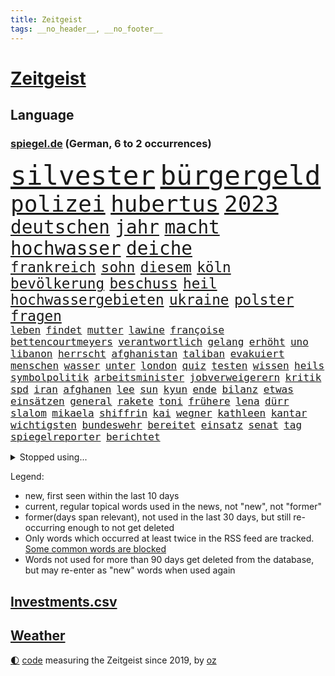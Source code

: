 ```yaml
---
title: Zeitgeist
tags: __no_header__, __no_footer__
---
```


# [Zeitgeist](https://oliz.io/zeitgeist/)

## Language

<h3><a href="https://www.spiegel.de" target="_blank">spiegel.de</a> (German, 6 to 2 occurrences)</h3>
<p style="font-family:monospace">
<span style="font-size:32pt"><a href="news_links.html#silvester" class="current">silvester</a></span>
<span style="font-size:32pt"><a href="news_links.html#bürgergeld" class="current">bürgergeld</a></span>
<br>
<span style="font-size:27pt"><a href="news_links.html#polizei" class="current">polizei</a></span>
<span style="font-size:27pt"><a href="news_links.html#hubertus" class="current">hubertus</a></span>
<span style="font-size:27pt"><a href="news_links.html#2023" class="current">2023</a></span>
<br>
<span style="font-size:22pt"><a href="news_links.html#deutschen" class="current">deutschen</a></span>
<span style="font-size:22pt"><a href="news_links.html#jahr" class="current">jahr</a></span>
<span style="font-size:22pt"><a href="news_links.html#macht" class="current">macht</a></span>
<span style="font-size:22pt"><a href="news_links.html#hochwasser" class="new">hochwasser</a></span>
<span style="font-size:22pt"><a href="news_links.html#deiche" class="new">deiche</a></span>
<br>
<span style="font-size:17pt"><a href="news_links.html#frankreich" class="current">frankreich</a></span>
<span style="font-size:17pt"><a href="news_links.html#sohn" class="current">sohn</a></span>
<span style="font-size:17pt"><a href="news_links.html#diesem" class="current">diesem</a></span>
<span style="font-size:17pt"><a href="news_links.html#köln" class="current">köln</a></span>
<span style="font-size:17pt"><a href="news_links.html#bevölkerung" class="current">bevölkerung</a></span>
<span style="font-size:17pt"><a href="news_links.html#beschuss" class="current">beschuss</a></span>
<span style="font-size:17pt"><a href="news_links.html#heil" class="current">heil</a></span>
<span style="font-size:17pt"><a href="news_links.html#hochwassergebieten" class="new">hochwassergebieten</a></span>
<span style="font-size:17pt"><a href="news_links.html#ukraine" class="current">ukraine</a></span>
<span style="font-size:17pt"><a href="news_links.html#polster" class="new">polster</a></span>
<span style="font-size:17pt"><a href="news_links.html#fragen" class="current">fragen</a></span>
<br>
<span style="font-size:12pt"><a href="news_links.html#leben" class="current">leben</a></span>
<span style="font-size:12pt"><a href="news_links.html#findet" class="current">findet</a></span>
<span style="font-size:12pt"><a href="news_links.html#mutter" class="current">mutter</a></span>
<span style="font-size:12pt"><a href="news_links.html#lawine" class="new">lawine</a></span>
<span style="font-size:12pt"><a href="news_links.html#françoise" class="new">françoise</a></span>
<span style="font-size:12pt"><a href="news_links.html#bettencourtmeyers" class="new">bettencourtmeyers</a></span>
<span style="font-size:12pt"><a href="news_links.html#verantwortlich" class="current">verantwortlich</a></span>
<span style="font-size:12pt"><a href="news_links.html#gelang" class="current">gelang</a></span>
<span style="font-size:12pt"><a href="news_links.html#erhöht" class="current">erhöht</a></span>
<span style="font-size:12pt"><a href="news_links.html#uno" class="current">uno</a></span>
<span style="font-size:12pt"><a href="news_links.html#libanon" class="current">libanon</a></span>
<span style="font-size:12pt"><a href="news_links.html#herrscht" class="current">herrscht</a></span>
<span style="font-size:12pt"><a href="news_links.html#afghanistan" class="current">afghanistan</a></span>
<span style="font-size:12pt"><a href="news_links.html#taliban" class="current">taliban</a></span>
<span style="font-size:12pt"><a href="news_links.html#evakuiert" class="current">evakuiert</a></span>
<span style="font-size:12pt"><a href="news_links.html#menschen" class="current">menschen</a></span>
<span style="font-size:12pt"><a href="news_links.html#wasser" class="current">wasser</a></span>
<span style="font-size:12pt"><a href="news_links.html#unter" class="current">unter</a></span>
<span style="font-size:12pt"><a href="news_links.html#london" class="current">london</a></span>
<span style="font-size:12pt"><a href="news_links.html#quiz" class="current">quiz</a></span>
<span style="font-size:12pt"><a href="news_links.html#testen" class="current">testen</a></span>
<span style="font-size:12pt"><a href="news_links.html#wissen" class="current">wissen</a></span>
<span style="font-size:12pt"><a href="news_links.html#heils" class="new">heils</a></span>
<span style="font-size:12pt"><a href="news_links.html#symbolpolitik" class="new">symbolpolitik</a></span>
<span style="font-size:12pt"><a href="news_links.html#arbeitsminister" class="new">arbeitsminister</a></span>
<span style="font-size:12pt"><a href="news_links.html#jobverweigerern" class="new">jobverweigerern</a></span>
<span style="font-size:12pt"><a href="news_links.html#kritik" class="current">kritik</a></span>
<span style="font-size:12pt"><a href="news_links.html#spd" class="current">spd</a></span>
<span style="font-size:12pt"><a href="news_links.html#iran" class="current">iran</a></span>
<span style="font-size:12pt"><a href="news_links.html#afghanen" class="current">afghanen</a></span>
<span style="font-size:12pt"><a href="news_links.html#lee" class="current">lee</a></span>
<span style="font-size:12pt"><a href="news_links.html#sun" class="new">sun</a></span>
<span style="font-size:12pt"><a href="news_links.html#kyun" class="new">kyun</a></span>
<span style="font-size:12pt"><a href="news_links.html#ende" class="current">ende</a></span>
<span style="font-size:12pt"><a href="news_links.html#bilanz" class="current">bilanz</a></span>
<span style="font-size:12pt"><a href="news_links.html#etwas" class="current">etwas</a></span>
<span style="font-size:12pt"><a href="news_links.html#einsätzen" class="current">einsätzen</a></span>
<span style="font-size:12pt"><a href="news_links.html#general" class="current">general</a></span>
<span style="font-size:12pt"><a href="news_links.html#rakete" class="current">rakete</a></span>
<span style="font-size:12pt"><a href="news_links.html#toni" class="current">toni</a></span>
<span style="font-size:12pt"><a href="news_links.html#frühere" class="current">frühere</a></span>
<span style="font-size:12pt"><a href="news_links.html#lena" class="current">lena</a></span>
<span style="font-size:12pt"><a href="news_links.html#dürr" class="current">dürr</a></span>
<span style="font-size:12pt"><a href="news_links.html#slalom" class="current">slalom</a></span>
<span style="font-size:12pt"><a href="news_links.html#mikaela" class="new">mikaela</a></span>
<span style="font-size:12pt"><a href="news_links.html#shiffrin" class="new">shiffrin</a></span>
<span style="font-size:12pt"><a href="news_links.html#kai" class="current">kai</a></span>
<span style="font-size:12pt"><a href="news_links.html#wegner" class="current">wegner</a></span>
<span style="font-size:12pt"><a href="news_links.html#kathleen" class="new">kathleen</a></span>
<span style="font-size:12pt"><a href="news_links.html#kantar" class="new">kantar</a></span>
<span style="font-size:12pt"><a href="news_links.html#wichtigsten" class="current">wichtigsten</a></span>
<span style="font-size:12pt"><a href="news_links.html#bundeswehr" class="current">bundeswehr</a></span>
<span style="font-size:12pt"><a href="news_links.html#bereitet" class="current">bereitet</a></span>
<span style="font-size:12pt"><a href="news_links.html#einsatz" class="current">einsatz</a></span>
<span style="font-size:12pt"><a href="news_links.html#senat" class="current">senat</a></span>
<span style="font-size:12pt"><a href="news_links.html#tag" class="current">tag</a></span>
<span style="font-size:12pt"><a href="news_links.html#spiegelreporter" class="current">spiegelreporter</a></span>
<span style="font-size:12pt"><a href="news_links.html#berichtet" class="current">berichtet</a></span>
</p>
<details>
<summary>Stopped using...</summary>
<p class="former" style="font-size:12pt">
de(1164) einwohner(1162) gäste(1162) schlimm(1162) waffen(1162) ebenfalls(1161) gerüchte(1161) kurs(1161) formel(1160) führende(1160) kabinett(1160) myanmar(1160) richten(1160) sekunden(1160) unabhängige(1160) verhältnis(1160) äußern(1160) entgegen(1159) großteil(1159) nachfolge(1159) paul(1159) stolz(1159) usregierung(1159) verwirrung(1159) deutliche(1158) entlassung(1158) jury(1158) spdpolitiker(1158) zurzeit(1158) 44(1157) botschaft(1157) künftigen(1157) löhne(1157) nationen(1157) rainer(1157) software(1157) staatschef(1157) übergeben(1157) 12(1156) beschwerde(1156) bremen(1156) christine(1156) favoriten(1156) lebensmittel(1156) red(1156) vermehrt(1156) verzweifelt(1156) wales(1156) williams(1156) 04(1155) berufung(1155) brief(1155) radikal(1155) widerspruch(1155) babys(1154) dachte(1154) englischen(1154) gesamte(1154) gesunken(1154) pocht(1154) standen(1154) altes(1153) blockiert(1153) international(1153) konfrontiert(1153) kritisierte(1153) unterricht(1153) übt(1153) album(1152) internen(1152) klären(1152) mönchengladbach(1152) wehren(1152) wären(1152) brauchte(1151) dadurch(1151) pressestimmen(1151) trennung(1151) träumen(1151) untersuchen(1151) werder(1151) bus(1150) verschiebt(1150) wirtschaftlichen(1150) übernahme(1150) demonstrationen(1149) ursachen(1149) abgehört(1148) fußballprofi(1148) restaurants(1148) vorstoß(1148) sperrt(1147) zeichen(1146) 1500(1145) bande(1145) moment(1145) triumph(1145) extremen(1144) ausgeliefert(1143) trafen(1143) weite(1143) bedeutung(1142) einreise(1142) ermittlern(1142) konkrete(1141) presse(1141) ministerium(1140) pkw(1140) schnellen(1140) skeptisch(1140) gaben(1139) nase(1139) wahrscheinlich(1139) weckt(1139) hinten(1138) letztes(1138) sitzung(1138) abgelehnt(1137) erschießt(1137) politikerin(1137) müsste(1136) auflagen(1135) katholischen(1132) vorgegangen(1131) klimaziele(1129) rentner(1129) wendet(1129) ähnlich(1129) klasse(1128) gelandet(1127) begrüßt(1126) herausforderung(1120) schock(1117) koalitionspartner(1115) empfangen(1109) missbrauchs(1102) sammeln(1101) regelmäßig(1084) dankt(1075) vormarsch(1027) finanziert(957) videoaufnahmen(914) lebensmitteln(899) novak(897) belastung(896) insbesondere(877) verurteilung(876) konzerns(852) unterdrückung(850) papiere(829) gewandt(821) abtreibung(804) bekräftigt(804) fdppolitiker(796) vermitteln(790) einschätzungen(789) zentralen(787) oppositionsführer(776) 200000(774) hals(764) gletscher(756) verabschieden(728) verletzung(728) 87(722) ersatz(711) getreten(708) verkündete(704) kitas(703) lemke(702) steffi(702) verringern(699) geschenk(690) spielern(687) entführung(686) krankheiten(675) transparenz(664) versagen(656) schildern(650) fern(645) schneiden(641) gefangenschaft(635) 34(632) eingetroffen(630) iranische(629) dilemma(626) künstlerin(625) königsklasse(617) pole(616) wall(615) zusätzlich(605) regieren(591) filialen(588) jubel(580) konzerte(569) computer(567) viral(566) bgh(561) stockholm(559) kandidat(556) bedarf(554) mitarbeitende(552) sexuell(548) gegenzug(546) drin(545) schwimmen(536) partnerin(534) deutsch(527) verzeichnet(527) verkehrsministerium(526) 27jährige(523) entfernen(519) nennen(519) ausgewertet(518) usmilitär(518) kämpferisch(513) verträge(509) fpö(508) drohnenangriff(501) schlimmeres(499) nachhaltigkeit(495) aufstand(491) nation(491) mithalten(490) ganzes(480) sicherer(478) überreste(469) fische(468) verurteilter(468) eingreifen(467) tagelang(467) telekom(467) stephan(465) erzielte(462) kita(458) drohung(447) nationaltrainer(446) kurswechsel(442) lkwfahrer(442) schottische(442) scheinbar(439) härtesten(433) eineinhalb(428) sparkurs(428) bergen(427) belege(425) kulissen(425) männliche(422) verurteilten(422) übergewicht(420) parolen(418) meldungen(417) höchst(414) manipuliert(413) lateinamerika(411) parallel(411) erfolgsrezept(405) hunderten(405) vodafone(402) leere(401) spacex(401) kritisierten(396) äußerung(396) bamberg(393) bedienen(393) abbauen(388) infantino(387) verbrenner(386) mitgliedern(380) abwehr(378) russell(378) abgründe(377) gianni(377) überprüfen(375) schränken(371) mexikanischen(370) djokovic(369) wahren(367) strafanzeige(366) kurzzeitig(365) abhilfe(361) arbeitsplätze(360) fachkräften(360) ubahn(359) kieler(354) ähnliche(354) vergab(350) krawallen(346) erfährt(345) 28jähriger(342) applaus(340) untersagen(339) emotionale(338) erfolgreiche(337) kreativer(337) demonstriert(335) springen(332) 31jährige(330) sorgten(330) umweltministerin(330) flasche(329) mischt(329) ricarda(329) rivale(328) reihen(326) geschäften(325) fatalen(324) temperatur(324) zwingt(324) linda(322) junta(321) heiligen(320) leopard(320) siege(317) losgegangen(316) cumexskandal(312) gravierende(312) niederländischen(311) angemessen(309) geständnis(308) pilotprojekt(305) angemeldet(304) highlight(304) manöver(304) 140(303) generäle(302) media(301) parteispitze(301) lokale(300) verzögerung(300) anderswo(299) dhl(298) elektrisch(296) azubis(295) saintgermain(295) überschattet(295) bemühen(292) detail(290) coup(287) warnte(285) autoindustrie(284) feinstaub(284) hamilton(284) lewis(284) vereinten(283) verlegen(280) beigetragen(278) rekonstruieren(278) chemikalien(276) energiepreisbremsen(276) gestreikt(276) laune(276) mischung(276) vorfahren(276) verstappen(275) wallace(275) kreuz(274) rio(274) angenommen(273) betreiben(273) verwüstet(272) gesprächen(270) transformation(268) qualifying(267) ferrari(266) spektakulärer(266) dürren(265) bundesligist(259) parlamentswahlen(259) mitgründer(258) f(257) diplomatische(253) ac(252) drama(252) rohstoff(250) aussterben(249) imran(249) sofortiger(246) mädchens(245) drohte(244) behaupten(243) gesundheitlichen(241) kleinflugzeug(241) verlobt(240) schottischen(239) 2010(238) konrad(238) leclerc(238) schwachstelle(238) unterbricht(238) kosovo(237) durchgesetzt(236) absolute(235) depp(235) stolpern(235) versuchter(234) niedergestochen(233) fühle(232) horror(230) kennedy(230) nachts(230) turin(226) erging(224) mitarbeitenden(224) großrazzia(223) bka(221) straßenverkehr(221) gefangenenaustausch(219) erzieher(215) formuliert(215) menschenmenge(215) erbschaftsteuer(214) schlägerei(214) vergebung(214) aufsteiger(211) etablierten(211) expertengremium(211) 83(209) rechnung(209) testspiel(209) leuten(207) militante(207) zeitungen(207) füße(206) todesfälle(206) gehandelt(202) 9(200) psychische(200) migrationsdebatte(197) natürliche(197) popp(197) chaotischen(196) verzögert(195) rekorde(194) rocky(194) partien(193) ankurbeln(192) gegenmittel(192) conference(191) 29jährige(190) beckenbauer(190) gerücht(190) hitzewellen(190) objekte(188) ämtern(188) lukas(187) fotografieren(184) genießt(184) ngos(182) sizilien(182) +(181) schlucht(181) frühestens(180) herkunft(180) beseitigen(179) aufgetreten(178) frauenfußball(178) kurti(178) wal(178) kette(177) model(177) nachtzug(177) älterer(177) abenteuer(176) schirdewan(175) verrückt(175) moschee(174) basis(172) überlegen(172) defizite(171) jannik(171) sinner(171) asylstreit(170) missstände(170) havertz(169) schwamm(169) geheimen(168) langjährigen(168) spezielles(167) abends(166) kohlenstoff(166) neudelhi(166) erzwingen(165) gesellschaftliche(164) standuppaddling(164) vox(164) amazonas(163) vorlegen(163) weltspitze(163) awards(162) gequält(160) sensationell(160) abu(159) fahnden(157) standorte(157) flieger(155) iraner(155) liebeserklärung(154) tiefsee(154) lagerhalle(153) variante(153) vermieden(153) verunsicherung(153) thriller(152) entfacht(151) kippe(150) verräter(150) gratulierte(149) gutachter(148) eingang(147) vermittelt(147) ausfällt(146) kirchen(146) militärisch(146) kühlen(145) dominanz(144) helgoland(144) therapie(144) bolsonaro(143) dhabi(143) g20gipfel(143) jair(143) neugeborenen(142) ausgetauscht(141) autofrei(141) geklettert(141) hannes(141) antwortet(139) glamour(139) kriegsende(139) wichtigstes(139) bremste(138) bemerkenswert(137) emden(137) sofortige(137) comedy(136) di(136) gesellschaften(136) krisentreffen(136) syndrom(136) adenauer(135) nationalspielerinnen(134) öffnungszeiten(134) geglückt(133) lando(133) mittelalter(133) norris(133) fashion(132) week(132) 51jährige(131) einbürgerung(131) entkam(131) expartnerin(131) rauf(131) rechtsextremist(131) stritten(131) folter(130) höxter(130) psyche(130) butter(128) spürbare(127) übermäßig(127) blatt(126) schaf(126) unerwartete(126) albtraum(125) einsteigen(125) ergebnissen(125) schrauben(125) fahrverbot(124) gottschalk(124) jetski(124) rätselt(124) zweifelt(124) airport(123) aufgegriffen(123) forschenden(123) mobiles(123) abgerissen(122) kindesmissbrauch(122) herstellung(121) nationalgarde(121) orientieren(121) rasche(121) antónio(120) dfbteams(120) dich(120) fußballgeschichte(119) kranke(119) gehetzt(118) verbrauchen(118) angefahren(117) usrapper(117) autofrachter(116) militärhilfe(116) militärjunta(116) reinen(116) thesen(116) tätig(116) wohnmobile(116) ewigen(115) treibstoff(115) vertritt(115) effekte(114) unterzahl(114) 01(113) rechtspopulist(113) saisonsieg(113) zinserhöhungen(113) überraschendes(113) austria(112) betrogen(112) eingeschlossen(112) inside(112) überfallen(112) posts(111) tänzer(111) verzockt(111) zigtausende(111) überwacht(111) 42(110) bevorsteht(110) mannschaften(110) klimafonds(109) sittenwächtern(109) vorrunde(109) wmaus(109) angezogen(108) topstürmer(108) mehrwertsteuer(107) sangen(107) straflager(107) usamerikanerin(107) american(106) anarchokapitalist(106) erschöpft(106) freilassen(106) 03(105) roter(105) grundschulen(104) dreijährige(103) panikattacken(103) flüchtigen(101) konsequent(101) säugling(101) mumien(100) rätselhafte(100) umverteilung(100) auswirkt(99) schreckliches(99) bundesligaspiel(98) leide(98) rtl(98) harmlos(97) protestierte(97) vergewaltigungsvorwürfe(97) wohnort(97) bundesfinanzministerium(96) schuldfähig(94) sicherungsverwahrung(94) wilfried(94) dient(93) hurrikan(93) jahrhunderts(93) sticht(92) 35000(91) a$ap(91) auktionshaus(91) dröge(91) minimal(91) total(91) verschenkt(91) vettel(91) 71(90) cyberkriminelle(90) legitimität(90) motiviert(90) arbeitszeiten(89) bricsgruppe(89) krisengipfel(89) traurigen(89) unbehelligt(89) übergriffigen(89) abmahnung(88) jahrhunderten(88) schlagerstar(88) schutzmaßnahmen(88) unabhängig(88) verfahrens(88) verhaltenes(88) infektionszahlen(87) letztlich(87) rki(87) bunt(86) privatleben(86) prothese(86) toyota(86) weste(86) allgemein(85) aufwenden(85) ausgebootet(85) bars(85) bekanntwerden(85) doppelspitze(85) erinnerungskultur(85) frisches(85) kalb(85) mehrwertsteuersenkung(85) rettern(85) ungewisse(85) ausgangssperre(84) ehrlichkeit(84) gastronomie(84) menschenhändler(84) mietern(84) mützenich(84) nachdenklich(84) pflichtsieg(84) rolf(84) tadelt(83) vollstreckt(83) derlei(82) ecke(82) hetzschrift(82) lindern(82) son(82) terry(82) verfassungsrichter(82) zurückhaltend(82) bundesfinanzminister(81) empfindliche(81) entladen(81) selbstbewusstsein(81) videoanalyse(81) bradley(80) cooper(80) exradprofi(80) geworben(80) gou(80) host(80) johannesburg(80) kickl(80) maestro(80) militärmanöver(80) politikwechsel(80) ullrich(80) chile(79) schnelles(79) sechziger(79) winters(79) aufgebrochen(78) geheiratet(78) nachgedacht(78) nette(78) 5g(77) jahrtausendealte(77) kehrtwende(77) tonight(77) ultimative(77) bejubelt(76) cybersicherheit(76) kubicki(76) ezigaretten(75) verliebt(75) abfuhr(74) bundesverband(74) chip(74) co₂ausstoß(74) gelobt(74) krankenhausessen(74) nagel(74) arddoku(73) außerplanmäßig(73) beurteilt(73) dankbar(73) fasst(73) gebohrt(73) gefängnisstrafen(73) kaffeemaschinen(73) pinto(73) rui(73) schieflage(73) schwäbischen(73) stresstest(73) tabakkonzern(73) vogelgrippe(73) bulls(72) demokratischer(72) formel1saison(72) passion(72) tatenlos(72) wrackteile(72) agierten(71) bullys(71) gestiegene(71) seeblockade(71) wemding(71) xl(71) außenbecken(70) bequem(70) linkenpolitiker(70) schenkt(70) weiterleben(70) auskommen(69) ausstellung(69) entkräften(69) mitmenschen(69) momentan(69) verbraucherzentrale(69) älterwerden(69) denver(68) eingerichtet(68) gogh(68) halfen(68) klebstoff(68) regulären(68) ausgegangen(67) journal(67) nahostexperte(67) spiegelleser(67) vierjährige(67) 43(66) risikogruppen(66) wilderei(66) angeschlossen(65) hundertjährigen(65) prekär(65) strafstoß(65) untergegangen(65) unternehmens(65) zuverlässig(65) adnoc(64) asyldebatte(64) euparlaments(64) guirassy(64) serhou(64) vorausgegangen(64) ölriese(64) beleidigen(63) billige(63) ebay(63) gelitten(63) nachhaltiger(63) visum(63) aktiven(62) eugelder(62) kundgebungen(62) mobilfunknetze(62) tresen(62) verleihen(62) whisky(62) gedrosselt(61) geldautomatensprenger(61) geldautomatensprengern(61) siebzigerjahre(61) totgeglaubten(61) uaw(61) gewünschten(60) grünenfraktionschefin(60) landespolitiker(60) polizeibekannt(60) tsunami(60) turbulenzen(60) umsteuern(60) bevorteilt(59) litten(59) populären(59) sammelklage(59) schreibe(59) würgen(59) aktionsplan(58) bas(58) schulgebäude(58) symbolfigur(58) central(57) exemplare(57) jüngster(57) lebensgefährten(57) pristina(57) rotgrüne(57) schaufenster(57) diente(56) nominierung(56) punktgewinn(56) solarbranche(56) trainierte(56) türmen(56) versöhnt(56) geräuschen(55) gütersloh(55) krisenstab(55) opioide(55) revolver(55) sinnkrise(55) tagesordnung(55) thiele(55) aufmarschieren(54) husten(54) spot(54) belit(53) experimente(53) goetheinstitut(53) historischem(53) kampfs(53) mitgebrachte(53) onay(53) pauschale(53) verbotszonen(53) betonte(52) gitarre(52) jugendfußball(52) krisengebieten(52) migrationsfrage(52) weiterzubauen(52) 35jähriger(51) gezählt(51) haushaltssperre(51) kundgebung(51) migrationshintergrund(51) milliardärs(51) verschleppten(51) zukunftssorgen(51) auftakttag(50) cups(50) delfine(50) differenzen(50) medienberichte(50) vorlesung(50) akten(49) busunglück(49) exspielers(49) krankenhaustransparenzgesetz(49) leader(49) rundfahrten(49) susan(49) gekapert(48) geraerts(48) karel(48) krebsdiagnose(48) körperteile(48) videobotschaft(48) wachsende(48) antje(47) bewilligt(47) erschnüffeln(47) lawrence(47) mehrwertsteuerbetrug(47) tagelanger(47) verfängt(47) benachteiligte(46) glückwünsche(46) night(46) propalästinensischen(46) schiffes(46) schwärmten(46) trancefestival(46) bellen(45) kursierten(45) neuregelung(45) verkörperte(45) wahlerfolg(45) erschreckende(44) fehlten(44) misstrauensvotum(44) prangern(44) straßenbahnen(44) traditionsmarke(44) cyberangriffe(43) nouripour(43) rechtsnationalen(43) verbots(43) nochmals(42) schlange(42) tausendmal(42) uneins(42) gewölbe(41) hamasisraelkrieg(41) islamismus(41) jahrhundertcoup(41) kassierte(41) langfristigen(41) rückgängig(41) sabrina(41) speziell(41) vertraulichen(41) abwanderung(40) bedrohten(40) chefposten(40) gegraben(40) glitzernde(40) kopfverletzungen(40) mancherorts(40) solidaritätsbesuch(40) wunderschönen(40) zerstörungen(40) auswirkung(39) beten(39) glaubens(39) hof(39) noam(39) özil(39) ausgepfiffen(38) bilanzen(38) koalitionsausschuss(38) freigelassener(37) geiselhaft(37) helfe(37) strikte(37) fußballnation(36) härteste(36) kontrollpunkt(36) nahostmission(36) sean(36) haushaltsausschuss(35) radfahrerinnen(35) stadtrivalen(35) stimmig(35) suzanne(35) vereinbart(35) 190(34) 2005(34) andrzej(34) duda(34) fürchteten(34) sisi(34) versammelt(34) acapulco(33) bewegenden(33) bundeskabinett(33) bundesligaspiele(33) erkannt(33) hamasgeisel(33) note(33) otis(33) rauchfrei(33) delegierten(32) fliegers(32) horrende(32) nordkoreanischen(32) schacht(32) schulhöfen(32) wahlgang(32) 1926(31) adami(31) macallan(31) stürmen(31) vorrat(31) 15gradziel(30) actionheld(29) austin(29) beschuldigte(29) bewachen(29) einwände(29) klafft(29) nuggets(29) prägt(29) stadionverbot(29) süd(29) voranbringen(29) bomben(28) dingfest(28) eingehalten(28) eingetauscht(28) finanzierte(28) informierte(28) mutterpartei(28) heizkosten(27) praktikum(27) r(27) signakrise(27) autonomiebehörde(26) fußballemqualifikation(26) inspiriert(26) kostüme(26) netzbetreiber(26) seeleute(26) unterhändler(26) versorgen(26) aussetzen(25) genügt(25) halbmond(25) kaputt(25) paddeln(25) requisiten(25) stolla(25) annette(24) einmalig(24) kurschus(24) pfau(24) sinnvolle(24) topmanager(24) 41jähriger(23) gläubigen(23) lohnerhöhungen(23) myanmars(23) möbel(23) squid(23) adele(22) afdabgeordneter(22) ekdratsvorsitzende(22) evangelischen(22) fortuna(22) glasgow(22) hotelmitarbeiter(22) jungtiere(22) spdfraktionschef(22) vertuscht(22) virtuelle(22) wandert(22) zuckersteuer(22) anhängern(21) befreiten(21) blamage(21) durchgereicht(21) embargo(21) evan(21) mitverantwortung(21) rechtsrockkonzert(21) ringo(21) spionagesatelliten(21) unlängst(21) ölstaaten(21) flüchtender(20) friedlich(20) ic(20) itsysteme(20) jahrelanger(20) rechtlich(20) sensationellen(20) steuereinnahmen(20) wiederbelebt(20) zwölfte(20) levy(19) schwachstellen(19) aufwand(18) extrainer(18) gefangener(18) glyphosat(18) glyphosatprozess(18) judenhasses(18) landesweite(18) offensivspieler(18) produzent(18) untermauern(18) wetten(18) beschleunigung(17) dfbtor(17) favoritin(17) friedensbewegte(17) gehackt(17) geräten(17) haken(17) kurios(17) nämlich(17) propalästinensischer(17) schifakrankenhaus(17) stammsitz(17) städtetag(17) waffenlager(17) wiederherstellen(17) armeeangaben(16) buchs(16) traditionelle(16) zweistaatenlösung(16) kostenlos(15) seepferdchen(15) bezahlung(14) blutigem(14) championsleaguespiel(14) kenner(14) plane(14) saisonabschluss(14) sozialpolitik(14) werneke(14) überlastung(14) klammert(13) marvin(13) netflixserie(13) rebecca(13) sortieren(13) alejo(12) berühmter(12) eier(12) finanzieren(12) ließe(12) spätestens(12) verbraucherinnen(12) verfassungsgerichtsurteil(12) verity(12) vidalquadras(12) faktoren(11) heilsam(11) irischer(11) krankenhausreform(11) strompreisbremsen(11)
</p>
</details>
<p>Legend:
<ul>
<li><span class="new">new</span>, first seen within the last 10 days</li>
<li><span class="current">current</span>, regular topical words used in the news, not "new", not "former"</li>
<li><span class="former">former(days span relevant)</span>, not used in the last 30 days, but still re-occurring enough to not get deleted</li>
<li>Only words which occurred at least twice in the RSS feed are tracked. <a href="language/filters.py">Some common words are blocked</a></li>
<li>Words not used for more than 90 days get deleted from the database, but may re-enter as "new" words when used again</li>
</ul>
</p>

## [Investments](investments.html)[.csv](investments.csv)

## [Weather](weather.html)

<footer>
<a href="javascript:toggleTheme()" class="nav">🌓</a>
<a href="https://github.com/ooz/zeitgeist">code</a> measuring the Zeitgeist since 2019, by <a href="https://oliz.io">oz</a>
</footer>
